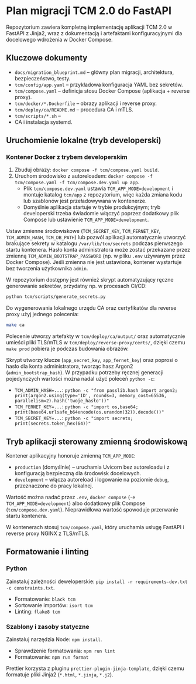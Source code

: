 # Plan migracji TCM 2.0 do FastAPI

Repozytorium zawiera kompletną implementację aplikacji TCM 2.0 w FastAPI z Jinja2, wraz z dokumentacją i artefaktami konfiguracyjnymi dla docelowego wdrożenia w Docker Compose.

## Kluczowe dokumenty
* `docs/migration_blueprint.md` – główny plan migracji, architektura, bezpieczeństwo, testy.
* `tcm/config/app.yaml` – przykładowa konfiguracja YAML bez sekretów.
* `tcm/compose.yaml` – definicja stosu Docker Compose (aplikacja + reverse proxy).
* `tcm/docker/*.Dockerfile` – obrazy aplikacji i reverse proxy.
* `tcm/deploy/ca/README.md` – procedura CA i mTLS.
* `tcm/scripts/*.sh` – 
* CA i instalacja systemd.

## Uruchomienie lokalne (tryb developerski)

### Kontener Docker z trybem developerskim
1. Zbuduj obrazy: `docker compose -f tcm/compose.yaml build`.
2. Uruchom środowisko z autoreloadem: `docker compose -f tcm/compose.yaml -f tcm/compose.dev.yaml up app`.
   - Plik `tcm/compose.dev.yaml` ustawia `TCM_APP_MODE=development` i montuje katalog `tcm/app` z repozytorium, więc każda zmiana kodu lub szablonów jest przeładowywana w kontenerze.
   - Domyślnie aplikacja startuje w trybie produkcyjnym; tryb developerski trzeba świadomie włączyć poprzez dodatkowy plik Compose lub ustawienie `TCM_APP_MODE=development`.

Ustaw zmienne środowiskowe (`TCM_SECRET_KEY`, `TCM_FERNET_KEY`, `TCM_ADMIN_HASH`, `TCM_DB_PATH`) lub pozwól aplikacji automatycznie utworzyć brakujące sekrety w katalogu `/var/lib/tcm/secrets` podczas pierwszego startu kontenera. Hasło konta administratora może zostać przekazane przez zmienną `TCM_ADMIN_BOOTSTRAP_PASSWORD` (np. w pliku `.env` używanym przez Docker Compose). Jeśli zmienna nie jest ustawiona, kontener wystartuje bez tworzenia użytkownika `admin`.

W repozytorium dostępny jest również skrypt automatyzujący ręczne generowanie sekretów, przydatny np. w procesach CI/CD:

```bash
python tcm/scripts/generate_secrets.py
```

Do wygenerowania lokalnego urzędu CA oraz certyfikatów dla reverse proxy użyj jednego polecenia:

```bash
make ca
```

Polecenie utworzy artefakty w `tcm/deploy/ca/output/` oraz automatycznie umieści pliki TLS/mTLS w `tcm/deploy/reverse-proxy/certs/`,
dzięki czemu `make prod` pobiera je podczas budowania obrazów.

Skrypt utworzy klucze (`app_secret_key`, `app_fernet_key`) oraz poprosi o hasło dla konta administratora, tworząc hasz Argon2 (`admin_bootstrap_hash`). W przypadku potrzeby ręcznej generacji pojedynczych wartości można nadal użyć poleceń `python -c`:

* `TCM_ADMIN_HASH=...`: `python -c "from passlib.hash import argon2; print(argon2.using(type='ID', rounds=3, memory_cost=65536, parallelism=2).hash('twoje_hasło'))"`
* `TCM_FERNET_KEY=...`: `python -c "import os,base64; print(base64.urlsafe_b64encode(os.urandom(32)).decode())"`
* `TCM_SECRET_KEY=...`: `python -c "import secrets; print(secrets.token_hex(64))"`

## Tryb aplikacji sterowany zmienną środowiskową

Kontener aplikacyjny honoruje zmienną `TCM_APP_MODE`:

* `production` (domyślnie) – uruchamia Uvicorn bez autoreloadu i z konfiguracją bezpieczną dla środowisk docelowych.
* `development` – włącza autoreload i logowanie na poziomie `debug`, przeznaczone do pracy lokalnej.

Wartość można nadać przez `.env`, `docker compose` (`-e TCM_APP_MODE=development`) albo dodatkowy plik Compose (`tcm/compose.dev.yaml`). Nieprawidłowa wartość spowoduje przerwanie startu kontenera.

W kontenerach stosuj `tcm/compose.yaml`, który uruchamia usługę FastAPI i reverse proxy NGINX z TLS/mTLS.

## Formatowanie i linting

### Python

Zainstaluj zależności deweloperskie: `pip install -r requirements-dev.txt -c constraints.txt`.

* Formatowanie: `black tcm`
* Sortowanie importów: `isort tcm`
* Linting: `flake8 tcm`

### Szablony i zasoby statyczne

Zainstaluj narzędzia Node: `npm install`.

* Sprawdzenie formatowania: `npm run lint`
* Formatowanie: `npm run format`

Prettier korzysta z pluginu `prettier-plugin-jinja-template`, dzięki czemu formatuje pliki Jinja2 (`*.html`, `*.jinja`, `*.j2`).
